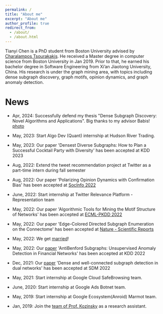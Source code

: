 ```yaml
---
permalink: /
title: "About me"
excerpt: "About me"
author_profile: true
redirect_from: 
  - /about/
  - /about.html
---
```


Tianyi Chen is a PhD student from Boston University advised by [Charalampos Tsourakakis](https://tsourakakis.com/). He received a Master degree in computer science from Boston University in Jan 2019. Prior to that, he earned his bachelor degree in Software Engineering from Xi’an Jiaotong University, China. His research is under the graph mining area, with topics including dense subgraph discovery, graph motifs, opinion dynamics, and graph anomaly detection.

News
======

- Apr, 2024: Successfully defend my thesis "Dense Subgraph Discovery: Novel Algorithms and Applications". Big thanks to my advisor Babis! [photo](https://c752334430.github.io/files/defense.jpg)
 
- May, 2023: Start Algo Dev (Quant) internship at Hudson River Trading.

- May, 2023: Our paper 'Densest Diverse Subgraphs: How to Plan a Successful Cocktail Party with Diversity' has been accepted at KDD 2023

- Aug, 2022: Extend the tweet recommendation project at Twitter as a part-time intern during fall semester

- Aug, 2022: Our paper 'Polarizing Opinion Dynamics with Confirmation Bias' has been accepted at [SocInfo 2022](http://www.dcs.gla.ac.uk/socinfo2022/)

- June, 2022: Start internship at Twitter Relevance Platform - Representation team

- May, 2022: Our paper 'Algorithmic Tools for Mining the Motif Structure of Networks' has been accepted at [ECML-PKDD 2022](https://2022.ecmlpkdd.org/index.php/accepted-papers/) 
  
- May, 2022: Our paper 'Edge-Colored Directed Subgraph Enumeration on the Connectome' has been accepted at [Nature - Scientific Reports](https://www.nature.com/srep/) 

- May, 2022: We get [married](https://c752334430.github.io/files/marriage.jpg)! 
  
- May, 2022: Our [paper](https://arxiv.org/abs/2205.13426) 'AntiBenford Subgraphs: Unsupervised Anomaly Detection in Financial Networks' has been accepted at KDD 2022 
  
- Dec, 2021: Our [paper](https://epubs.siam.org/doi/abs/10.1137/1.9781611977172.41) 'Dense and well-connected subgraph detection in dual networks' has been accepted at SDM 2022 
  
- May, 2021: Start internship at Google Cloud SafeBrowsing team.

- June, 2020: Start internship at Google Ads Botnet team.

- May, 2019: Start internship at Google Ecosystem(Anroid) Marmot team.

- Jan, 2019: Join the [team of Prof. Kozinsky](https://bkoz.seas.harvard.edu/)  as a research assistant.
